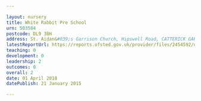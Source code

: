 ```yaml
---

layout: nursery
title: White Rabbit Pre School
urn: 503584
postcode: DL9 3BH
address: St. Aidan&#039;s Garrison Church, Hipswell Road, CATTERICK GARRISON, North Yorkshire, DL9 3BH
latestReportUrl: https://reports.ofsted.gov.uk/provider/files/2454592/urn/503584.pdf
teaching: 0
development: 0
leadership: 2
outcomes: 0
overall: 2
date: 01 April 2018 
datePublish: 21 January 2015

---
```

